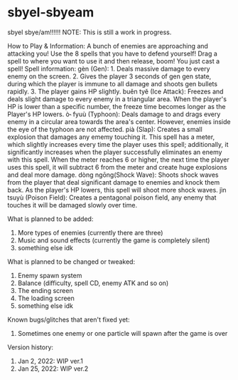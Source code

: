 # sbyel-sbyeam
sbyel sbye/am!!!!!!
NOTE:
This is still a work in progress.

How to Play & Information:
A bunch of enemies are approaching and attacking you! Use the 8 spells that you have to defend yourself!
Drag a spell to where you want to use it and then release, boom! You just cast a spell!
Spell information:
gèn (Gen): 1. Deals massive damage to every enemy on the screen. 2. Gives the player 3 seconds of gen gen state, during which the player is immune to all damage and shoots gen bullets rapidly. 3. The player gains HP slightly.
buěn tyĕ (Ice Attack): Freezes and deals slight damage to every enemy in a triangular area. When the player's HP is lower than a specific number, the freeze time becomes longer as the Player's HP lowers.
ò˞ fyuù (Typhoon): Deals damage to and drags every enemy in a circular area towards the area's center. However, enemies inside the eye of the typhoon are not affected.
pià (Slap): Creates a small explosion that damages any ememy touching it. This spell has a meter, which slightly increases every time the player uses this spell; additionally, it significantly increases when the player successfully eliminates an enemy with this spell. When the meter reaches 6 or higher, the next time the player uses this spell, it will subtract 6 from the meter and create huge explosions and deal more damage.
dòng ngōng(Shock Wave): Shoots shock waves from the player that deal significant damage to enemies and knock them back. As the player's HP lowers, this spell will shoot more shock waves.
jìn tsuyù (Poison Field): Creates a pentagonal poison field, any enemy that touches it will be damaged slowly over time.

What is planned to be added:
1. More types of enemies (currently there are three)
2. Music and sound effects (currently the game is completely silent)
3. something else idk

What is planned to be changed or tweaked:
1. Enemy spawn system
2. Balance (difficulty, spell CD, enemy ATK and so on)
3. The ending screen
4. The loading screen
5. something else idk

Known bugs/glitches that aren't fixed yet:
1. Sometimes one enemy or one particle will spawn after the game is over

Version history: 
1. Jan 2, 2022: WIP ver.1
2. Jan 25, 2022: WIP ver.2
